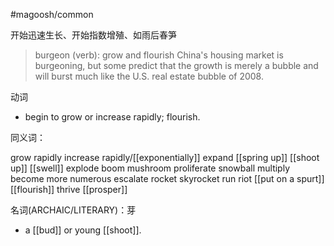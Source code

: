 #magoosh/common

开始迅速生长、开始指数增殖、如雨后春笋

> burgeon (verb): grow and flourish 
China's housing market is burgeoning, but some predict that the growth is merely a bubble and will burst much like the U.S. real estate bubble of 2008. 


  
动词
- begin to grow or increase rapidly; flourish.

同义词：

grow rapidly
increase rapidly/[[exponentially]]
expand
[[spring up]]
[[shoot up]]
[[swell]]
explode
boom
mushroom
proliferate
snowball
multiply
become more numerous
escalate
rocket
skyrocket
run riot
[[put on a spurt]]
[[flourish]]
thrive
[[prosper]]

名词(ARCHAIC/LITERARY)：芽
- a [[bud]] or young [[shoot]].